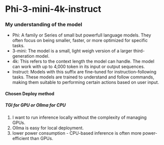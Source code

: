 # Phi-3-mini-4k-instruct
### My understanding of the model

- Phi: A family or Series of small but powerfull language models. They often focus on being smaller, faster, or more optimized for specific tasks.
- 3-mini: The model is a small, light weigh version of a larger third-generation model.
- 4k: This refers to the context length the model can handle. The model can work with up to 4,000 token in its input or output sequences.
- Instruct: Models with this suffix are fine-tuned for instruction-following tasks. These models are trained to understand and follow commands, making them suitable to performing certain actions based on user input.

#### Chosen Deploy method
##### TGI for GPU or Ollma for CPU
1. I want to run inference locally without the complexity of managing GPUs.
2. Ollma is easy for local deployment.
3. lower power consumption - CPU-based inference is often more power-efficient than GPUs.
